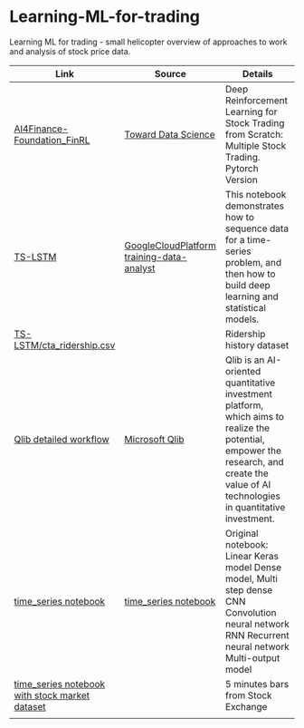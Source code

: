 # Learning-ML-for-trading
 Learning ML for trading - small helicopter overview of approaches to work and analysis of stock price data.




|Link                    |Source                |Details                                       |
|------------------------|----------------------|----------------------------------------------|
|[AI4Finance-Foundation_FinRL](/AI4Finance-Foundation_FinRL/FinRL_StockTrading_NeurIPS_2018.ipynb)            |[Toward Data Science](https://towardsdatascience.com/deep-reinforcement-learning-for-automated-stock-trading-f1dad0126a02)           |  Deep Reinforcement Learning for Stock Trading from Scratch: Multiple Stock Trading. Pytorch Version
|[TS-LSTM](/TS-LSTM/02-TS-LSTM-model.ipynb) | [GoogleCloudPlatform training-data-analyst](https://github.com/GoogleCloudPlatform/training-data-analyst/blob/master/courses/ai-for-time-series/notebooks/02-model.ipynb) | This notebook demonstrates how to sequence data for a time-series problem, and then how to build deep learning and statistical models.
|[TS-LSTM/cta_ridership.csv](TS-LSTM/cta_ridership.csv) | | Ridership history dataset 
|[Qlib detailed workflow](/qlib/detailed_workflow.ipynb)|[Microsoft Qlib](https://github.com/microsoft/qlib)  |Qlib is an AI-oriented quantitative investment platform, which aims to realize the potential, empower the research, and create the value of AI technologies in quantitative investment.
|[time_series notebook](/tensorflow.org/time_series.ipynb)|[time_series notebook](https://www.tensorflow.org/tutorials/structured_data/time_series)|Original notebook:  Linear Keras model  Dense model, Multi step dense  CNN Convolution neural network  RNN Recurrent neural network  Multi-output model
|[time_series notebook with stock market dataset](/tensorflow.org/time_series-my_dataset.ipynb)|   | 5 minutes bars from Stock Exchange
|                               |                             |






